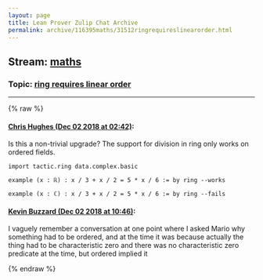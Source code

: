 ```yaml
---
layout: page
title: Lean Prover Zulip Chat Archive 
permalink: archive/116395maths/31512ringrequireslinearorder.html
---
```


## Stream: [maths](index.html)
### Topic: [ring requires linear order](31512ringrequireslinearorder.html)

---


{% raw %}
#### [ Chris Hughes (Dec 02 2018 at 02:42)](https://leanprover.zulipchat.com/#narrow/stream/116395-maths/topic/ring%20requires%20linear%20order/near/150704740):
Is this a non-trivial upgrade? The support for division in ring only works on ordered fields.
```lean
import tactic.ring data.complex.basic

example (x : ℝ) : x / 3 + x / 2 = 5 * x / 6 := by ring --works

example (x : ℂ) : x / 3 + x / 2 = 5 * x / 6 := by ring --fails
```

#### [ Kevin Buzzard (Dec 02 2018 at 10:46)](https://leanprover.zulipchat.com/#narrow/stream/116395-maths/topic/ring%20requires%20linear%20order/near/150717509):
I vaguely remember a conversation at one point where I asked Mario why something had to be ordered, and at the time it was because actually the thing had to be characteristic zero and there was no characteristic zero predicate at the time, but ordered implied it


{% endraw %}
